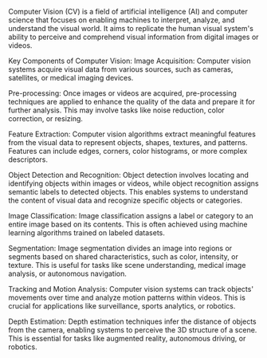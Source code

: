 Computer Vision (CV) is a field of artificial intelligence (AI) and computer science that focuses on enabling machines to interpret, analyze, and understand the visual world. It aims to replicate the human visual system's ability to perceive and comprehend visual information from digital images or videos.


Key Components of Computer Vision:
Image Acquisition: Computer vision systems acquire visual data from various sources, such as cameras, satellites, or medical imaging devices.

Pre-processing: Once images or videos are acquired, pre-processing techniques are applied to enhance the quality of the data and prepare it for further analysis. This may involve tasks like noise reduction, color correction, or resizing.

Feature Extraction: Computer vision algorithms extract meaningful features from the visual data to represent objects, shapes, textures, and patterns. Features can include edges, corners, color histograms, or more complex descriptors.

Object Detection and Recognition: Object detection involves locating and identifying objects within images or videos, while object recognition assigns semantic labels to detected objects. This enables systems to understand the content of visual data and recognize specific objects or categories.

Image Classification: Image classification assigns a label or category to an entire image based on its contents. This is often achieved using machine learning algorithms trained on labeled datasets.

Segmentation: Image segmentation divides an image into regions or segments based on shared characteristics, such as color, intensity, or texture. This is useful for tasks like scene understanding, medical image analysis, or autonomous navigation.

Tracking and Motion Analysis: Computer vision systems can track objects' movements over time and analyze motion patterns within videos. This is crucial for applications like surveillance, sports analytics, or robotics.

Depth Estimation: Depth estimation techniques infer the distance of objects from the camera, enabling systems to perceive the 3D structure of a scene. This is essential for tasks like augmented reality, autonomous driving, or robotics.
